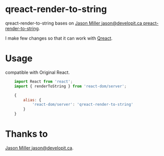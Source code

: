 # qreact-render-to-string

qreact-render-to-string bases on [Jason Miller <jason@developit.ca> preact-render-to-string](https://github.com/developit/preact-render-to-string).

I make few changes so that it can work with [Qreact](https://github.com/gogoyqj/qreact).

# Usage

compatible with Original React.

```jsx
    import React from 'react';
    import { renderToString } from 'react-dom/server';
```

```jsx
    {
        alias: {
            'react-dom/server': 'qreact-render-to-string'
        }
    }
```

# Thanks to

[Jason Miller <jason@developit.ca>](https://github.com/developit).